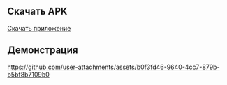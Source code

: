## Скачать APK
[Скачать приложение](./app/app-debug(2)(1).apk)

## Демонстрация

https://github.com/user-attachments/assets/b0f3fd46-9640-4cc7-879b-b5bf8b7109b0

